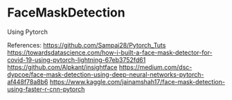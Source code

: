 # FaceMaskDetection
Using Pytorch


References:
https://github.com/Sampai28/Pytorch_Tuts
https://towardsdatascience.com/how-i-built-a-face-mask-detector-for-covid-19-using-pytorch-lightning-67eb3752fd61
https://github.com/Alpkant/insightface
https://medium.com/dsc-dypcoe/face-mask-detection-using-deep-neural-networks-pytorch-af448f78a8b6
https://www.kaggle.com/jainamshah17/face-mask-detection-using-faster-r-cnn-pytorch
